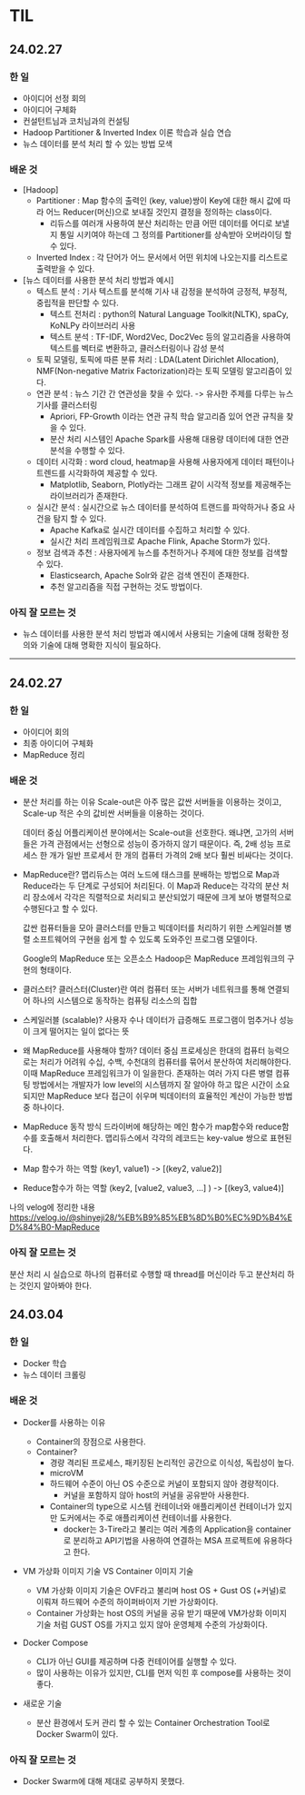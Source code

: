 # TIL
## 24.02.27
### 한 일
- 아이디어 선정 회의
- 아이디어 구체화
- 컨설턴트님과 코치님과의 컨설팅
- Hadoop Partitioner & Inverted Index 이론 학습과 실습 연습
- 뉴스 데이터를 분석 처리 할 수 있는 방법 모색
     

### 배운 것 
- [Hadoop]
  - Partitioner : Map 함수의 출력인 (key, value)쌍이 Key에 대한 해시 값에 따라 어느 Reducer(머신)으로 보내질 것인지 결정을 정의하는 class이다.
    - 리듀스를 여러개 사용하여 분산 처리하는 만큼 어떤 데이터를 어디로 보낼지 통일 시키여야 하는데 그 정의를 Partitioner를 상속받아 오버라이딩 할 수 있다.
  - Inverted Index : 각 단어가 어느 문서에서 어떤 위치에 나오는지를 리스트로 출력받을 수 있다. 
- [뉴스 데이터를 사용한 분석 처리 방법과 예시]
    - 텍스트 분석 : 기사 텍스트를 분석해 기사 내 감정을 분석하여 긍정적, 부정적, 중립적을 판단할 수 있다. 
        - 텍스트 전처리 : python의 Natural Language Toolkit(NLTK), spaCy, KoNLPy 라이브러리 사용
        - 텍스트 분석 : TF-IDF, Word2Vec, Doc2Vec 등의 알고리즘을 사용하여 텍스트를 벡터로 변환하고, 클러스터링이나 감성 분석
    - 토픽 모델링, 토픽에 따른 분류 처리 : LDA(Latent Dirichlet Allocation), NMF(Non-negative Matrix Factorization)라는 토픽 모델링 알고리즘이 있다.
    - 연관 분석 : 뉴스 기간 간 연관성을 찾을 수 있다. -> 유사한 주제를 다루는 뉴스 기사를 클러스터링 
        - Apriori, FP-Growth 이라는 연관 규칙 학습 알고리즘 있어 연관 규칙을 찾을 수 있다.
        - 분산 처리 시스템인 Apache Spark를 사용해 대용량 데이터에 대한 연관 분석을 수행할 수 있다.
    - 데이터 시각화 : word cloud, heatmap을 사용해 사용자에게 데이터 패턴이나 트렌드를 시각화하여 제공할 수 있다.
        - Matplotlib, Seaborn, Plotly라는 그래프 같이 시각적 정보를 제공해주는 라이브러리가 존재한다.
    - 실시간 분석 : 실시간으로 뉴스 데이터를 분석하여 트랜드를 파악하거나 중요 사건을 탐지 할 수 있다.
        - Apache Kafka로 실시간 데이터를 수집하고 처리할 수 있다.
        - 실시간 처리 프레임워크로 Apache Flink, Apache Storm가 있다.
    - 정보 검색과 추천 : 사용자에게 뉴스를 추천하거나 주제에 대한 정보를 검색할 수 있다.
        - Elasticsearch, Apache Solr와 같은 검색 엔진이 존재한다.
        - 추천 알고리즘을 직접 구현하는 것도 방법이다.

### 아직 잘 모르는 것
- 뉴스 데이터를 사용한 분석 처리 방법과 예시에서 사용되는 기술에 대해 정확한 정의와 기술에 대해 명확한 지식이 필요하다.

---

## 24.02.27
### 한 일
- 아이디어 회의
- 최종 아이디어 구체화
- MapReduce 정리
### 배운 것 
- 분산 처리를 하는 이유
  Scale-out은 아주 많은 값싼 서버들을 이용하는 것이고, Scale-up 적은 수의 값비싼 서버들을 이용하는 것이다.

  데이터 중심 어플리케이션 분야에서는 Scale-out을 선호한다.
  왜냐면, 고가의 서버들은 가격 관점에서는 선형으로 성능이 증가하지 않기 때문이다. 즉, 2배 성능 프로세스 한 개가 일반 프로세서 한 개의 컴퓨터 가격의 2배 보다 훨씬 비싸다는 것이다.

- MapReduce란?
  맵리듀스는 여러 노드에 태스크를 분배하는 방법으로 Map과 Reduce라는 두 단계로 구성되어 처리된다. 이 Map과 Reduce는 각각의 분산 처리 장소에서 각각은 직렬적으로 처리되고 분산되었기 때문에 크게 보아 병렬적으로 수행된다고 할 수 있다.

  값싼 컴퓨터들을 모아 클러스터를 만들고 빅데이터를 처리하기 위한 스케일러블 병렬 소프트웨어의 구현을 쉽게 할 수 있도록 도와주인 프로그램 모델이다.

  Google의 MapReduce 또는 오픈소스 Hadoop은 MapReduce 프레임워크의 구현의 형태이다.

- 클러스터?
  클러스터(Cluster)란 여러 컴퓨터 또는 서버가 네트워크를 통해 연결되어 하나의 시스템으로 동작하는 컴퓨팅 리소스의 집합

- 스케일러블 (scalable)?
  사용자 수나 데이터가 급증해도 프로그램이 멈추거나 성능이 크게 떨어지는 일이 없다는 뜻

- 왜 MapReduce를 사용해야 할까?
  데이터 중심 프로세싱은 한대의 컴퓨터 능력으로는 처리가 어려워 수십, 수백, 수천대의 컴퓨터를 묶어서 분산하여 처리해야한다. 이때 MapReduce 프레임워크가 이 일을한다.
  존재하는 여러 가지 다른 병렬 컴퓨팅 방법에서는 개발자가 low level의 시스템까지 잘 알아야 하고 많은 시간이 소요되지만 MapReduce 보다 접근이 쉬우며 빅데이터의 효율적인 계산이 가능한 방법 중 하나이다.

- MapReduce 동작 방식
  드라이버에 해당하는 메인 함수가 map함수와 reduce함수를 호출해서 처리한다.
  맵리듀스에서 각각의 레코드는 key-value 쌍으로 표현된다.

- Map 함수가 하는 역할
  (key1, value1) -> [(key2, value2)]

- Reduce함수가 하는 역할
  (key2, [value2, value3, ...] ) -> [(key3, value4)]

나의 velog에 정리한 내용 https://velog.io/@shinyeji28/%EB%B9%85%EB%8D%B0%EC%9D%B4%ED%84%B0-MapReduce

### 아직 잘 모르는 것
분산 처리 시 실습으로 하나의 컴퓨터로 수행할 때 thread를 머신이라 두고 분산처리 하는 것인지 알아봐야 한다.

## 24.03.04
### 한 일
- Docker 학습
- 뉴스 데이터 크롤링
### 배운 것 
- Docker를 사용하는 이유
    - Container의 장점으로 사용한다.
    - Container?
        - 경량 격리된 프로세스, 패키징된 논리적인 공간으로 이식성, 독립성이 높다.
        - microVM
        - 하드웨어 수준이 아닌 OS 수준으로 커널이 포함되지 않아 경량적이다.
            - 커널을 포함하지 않아 host의 커널을 공유받아 사용한다.
        - Container의 type으로 시스템 컨테이너와 애플리케이션 컨테이너가 있지만 도커에서는 주로 애플리케이션 컨테이너를 사용한다.
            - docker는 3-Tire라고 불리는 여러 계층의 Application을 container로 분리하고 API기법을 사용하여 연결하는 MSA 프로젝트에 유용하다고 한다.
- VM 가상화 이미지 기술 VS Container 이미지 기술
    - VM 가상화 이미지 기술은 OVF라고 불리며 host OS + Gust OS (+커널)로 이뤄져 하드웨어 수준의 하이퍼바이저 기반 가상화이다.
    - Container 가상화는 host OS의 커널을 공유 받기 때문에 VM가상화 이미지 기술 처럼 GUST OS를 가지고 있지 않아 운영체제 수준의 가상화이다.
- Docker Compose
    - CLI가 아닌 GUI를 제공하며 다중 컨테이어를 실행할 수 있다. 
    - 많이 사용하는 이유가 있지만, CLI를 먼저 익힌 후 compose를 사용하는 것이 좋다.

- 새로운 기술 
    - 분산 환경에서 도커 관리 할 수 있는 Container Orchestration Tool로 Docker Swarm이 있다.

### 아직 잘 모르는 것
- Docker Swarm에 대해 제대로 공부하지 못했다.
